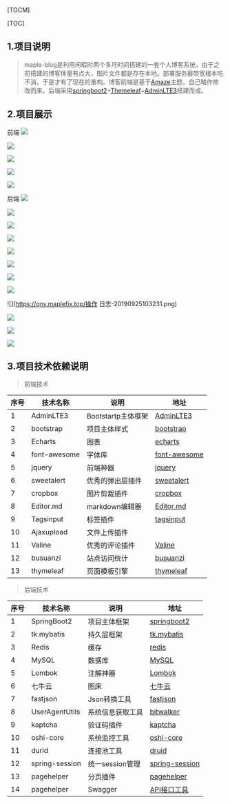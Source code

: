 [TOCM]

[TOC]
## 1.项目说明
>maple-blog是利用闲暇时两个多月时间搭建的一套个人博客系统，由于之前搭建的博客体量有点大，图片文件都是存在本地。部署服务器带宽根本吃不消。于是才有了现在的重构。博客前端是基于[Amaze](https://github.com/spiritree/typecho-theme-amaze "Amaze")主题，自己略作修改而来。后端采用[springboot2](https://spring.io/projects/spring-boot/ "springboot2")+[Themeleaf](https://www.thymeleaf.org/)+[AdminLTE3](https://adminlte.io/themes/dev/AdminLTE/index.html "AdminLTE3")搭建而成。

## 2.项目展示
前端
![](https://qny.maplefix.top/index-20191209063343.png)


![](https://qny.maplefix.top/archives-20191211105351.png)


![](https://qny.maplefix.top/links-20191211105422.png)


![](https://qny.maplefix.top/about-20191211105453.png)


![](https://qny.maplefix.top/reading-20191211105523.png)


后端
![](https://qny.maplefix.top/首页-20190925102328.png)


![](https://qny.maplefix.top/发布博客-20190925102413.png)


![](https://qny.maplefix.top/博客管理-20190925103056.png)


![](https://qny.maplefix.top/分类管理-20190925103109.png)


![](https://qny.maplefix.top/标签管理-20190925103120.png)


![](https://qny.maplefix.top/友链管理-20190925103131.png)


![](https://qny.maplefix.top/登录日志-20190925103213.png)


![](https://qny.maplefix.top/访问日志-20190925103223.png)


![](https://qny.maplefix.top/操作 日志-20190925103231.png)


![](https://qny.maplefix.top/服务器监控-20190925103241.png)


![](https://qny.maplefix.top/字典配置-20190925103258.png)


![](https://qny.maplefix.top/个人信息-20190925103307.png)



## 3.项目技术依赖说明
>前端技术

| 序号  | 技术名称  | 说明  | 地址  |
| ------------ | ------------ | ------------ | ------------ |
| 1  | AdminLTE3  | Bootstartp主体框架  |  [AdminLTE3](https://adminlte.io/themes/dev/AdminLTE/index.html "AdminLTE3") |
| 2  |  bootstrap | 项目主体样式  | [bootstrap](https://www.bootcss.com/ "bootstrap")  |
| 3  | Echarts  | 图表  | [echarts](https://www.echartsjs.com/zh/index.html "echarts")  |
| 4  | font-awesome  | 字体库  | [font-awesome](http://fontawesome.dashgame.com/ "font-awesome")  |
| 5  | jquery  |  前端神器 |  [jquery](https://jquery.com/ "jquery") |
| 6  | sweetalert  |  优秀的弹出层插件 |  [sweetalert](https://sweetalert.js.org/ "sweetalert") |
| 7  | cropbox  | 图片剪裁插件  |  [cropbox](https://github.com/hongkhanh/cropbox "cropbox") |
| 8  | Editor.md  | markdown编辑器  |  [Editor.md](https://pandao.github.io/editor.md/examples/ "Editor.md") |
| 9  | Tagsinput  | 标签插件  | [tagsinput](http://bootstrap-tagsinput.github.io/bootstrap-tagsinput/examples/ "tagsinput")  |
| 10 | Ajaxupload  | 文件上传插件  |   |
| 11 | Valine  |  优秀的评论插件 | [Valine](https://valine.js.org "Valine")  |
| 12 | busuanzi  | 站点访问统计  | [busuanzi](http://busuanzi.ibruce.info/ "busuanzi")  |
| 13 | thymeleaf  | 页面模板引擎  | [thymeleaf](https://www.thymeleaf.org/ "thymeleaf") |

>后端技术

| 序号  | 技术名称  | 说明  | 地址  |
| ------------ | ------------ | ------------ | ------------ |
| 1 | SpringBoot2  | 项目主体框架  | [springboot2](https://spring.io/projects/spring-boot/ "springboot2")  |
| 2 | tk.mybatis  |  持久层框架 | [tk.mybatis](https://mapperhelper.github.io/docs/ "tk.mybatis")  |
| 3 | Redis  |  缓存 |  [redis](https://redis.io/ "redis") |
| 4 | MySQL  |  数据库 | [MySQL](https://www.mysql.com/ "MySQL")  |
| 5 | Lombok  | 注解神器  |  [Lombok](https://projectlombok.org/ "Lombok") |
| 6 | 七牛云  | 图床  | [七牛云](https://www.qiniu.com/ "七牛云")  |
| 7 |  fastjson |  Json转换工具 | [fastjson](https://github.com/alibaba/fastjson "fastjson")  |
| 8 |  UserAgentUtils | 系统信息获取工具  | [bitwalker](https://www.bitwalker.eu/software/user-agent-utils "bitwalker")  |
| 9 |  kaptcha | 验证码插件  | [kaptcha](http://code.google.com/p/kaptcha/ "kaptcha")  |
| 10 |  oshi-core | 系统监控工具  | [oshi-core](https://github.com/oshi/oshi "oshi-core")  |
| 11 |  durid |  连接池工具 | [druid](https://druid.apache.org/ "druid")  |
| 12 |  spring-session | 统一session管理  |  [spring-session](https://spring.io/projects/spring-session "spring-session") |
| 13 |  pagehelper | 分页插件  |  [pagehelper](https://pagehelper.github.io/ "pagehelper") |
| 14 |  pagehelper | Swagger  |  [API接口工具](https://swagger.io/ "API接口工具") |
